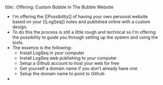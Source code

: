 title:: Offering: Custom Bubble In The Bubble Website

- I'm offering the [[Possibility]] of having your own personal website based on your [[LogSeq]] notes and published online with a custom design.
- To do this the process is still a little rough and technical so I'm offering the possibility to guide you through setting up the system and using the tools.
- The essence is the following:
	- Install LogSeq in your computer
	- Install LogSeq web publishing to your computer
	- Setup a Github account to host your web for free
	- Get yourself a domain name if you don't already have one
	- Setup the domain name to point to Github
-